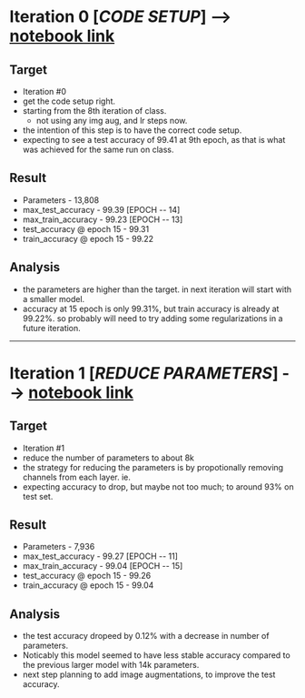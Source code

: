 # Iteration 0 [_CODE SETUP_] --> [notebook link](https://github.com/askmuhsin/weights_heist_eva7/blob/main/S5/nbs/iteration_0.ipynb)
## Target
- Iteration #0
- get the code setup right.
- starting from the 8th iteration of class.
  - not using any img aug, and lr steps now.
- the intention of this step is to have the correct code setup.
- expecting to see a test accuracy of 99.41 at 9th epoch, as that is what was achieved for the same run on class.

## Result
  - Parameters - 13,808
  - max_test_accuracy 		- 99.39	[EPOCH -- 14]
  - max_train_accuracy 		- 99.23	[EPOCH -- 13]
  - test_accuracy @ epoch 15 	- 99.31
  - train_accuracy @ epoch 15 	- 99.22

## Analysis
- the parameters are higher than the target. in next iteration will start with a smaller model. 
- accuracy at 15 epoch is only 99.31%, but train accuracy is already at 99.22%. so probably will need to try adding some regularizations in a future iteration.

----

# Iteration 1 [_REDUCE PARAMETERS_] --> [notebook link](https://github.com/askmuhsin/weights_heist_eva7/blob/main/S5/nbs/iteration_1.ipynb)
## Target
- Iteration #1
- reduce the number of parameters to about 8k
- the strategy for reducing the parameters is by propotionally removing channels from each layer. ie.
- expecting accuracy to drop, but maybe not too much; to around 93% on test set.

## Result
  - Parameters - 7,936
  - max_test_accuracy 		- 99.27	[EPOCH -- 11]
  - max_train_accuracy 		- 99.04	[EPOCH -- 15]
  - test_accuracy @ epoch 15 	- 99.26
  - train_accuracy @ epoch 15 	- 99.04

## Analysis
- the test accuracy dropeed by 0.12% with a decrease in number of parameters.
- Noticably this model seemed to have less stable accuracy compared to the previous larger model with 14k parameters.
- next step planning to add image augmentations, to improve the test accuracy.

